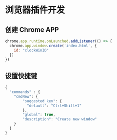 # 浏览器插件开发

## 创建 Chrome APP

``` js
chrome.app.runtime.onLaunched.addListener(() => {
  chrome.app.window.create('index.html', {
    id: "clockWinID"
  })
})
```

## 设置快捷键

``` js
{
  "commands" : {
    "cmdNew": {
        "suggested_key": {
          "default": "Ctrl+Shift+1"
        },
        "global": true,
        "description": "Create new window"
    }
  }
}
```

## 